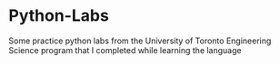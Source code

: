 # Python-Labs
Some practice python labs from the University of Toronto Engineering Science program that I completed while learning the language
